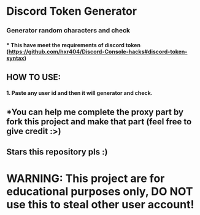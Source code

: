# Discord Token Generator

### Generator random characters and check
#### * This have meet the requirements of discord token (https://github.com/hxr404/Discord-Console-hacks#discord-token-syntax)

## HOW TO USE:
#### 1. Paste any user id and then it will generator and check.


## *You can help me complete the proxy part by fork this project and make that part (feel free to give credit :>)
## Stars this repository pls :)

# WARNING: This project are for educational purposes only, DO NOT use this to steal other user account!
